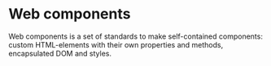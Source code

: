 # Web components

Web components is a set of standards to make self-contained components: custom HTML-elements with their own properties and methods, encapsulated DOM and styles.
